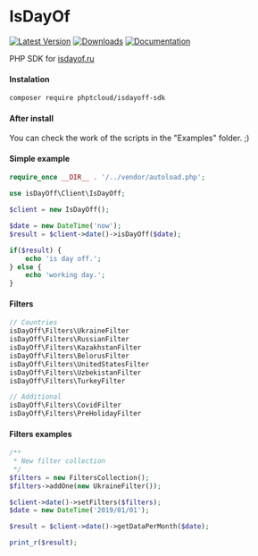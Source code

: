 # IsDayOf

[![Latest Version](https://img.shields.io/badge/release-1.0.1-blue)](https://img.shields.io/badge/release-1.0.1-blue)
[![Downloads](https://img.shields.io/badge/downloads-3%E2%80%89443-blue)](https://img.shields.io/badge/downloads-3%E2%80%89443-blue)
[![Documentation](https://img.shields.io/badge/docs-yes-blue)](https://img.shields.io/badge/docs-yes-blue)

PHP SDK for [isdayof.ru](https://isdayoff.ru)

#### Instalation
```bash
composer require phptcloud/isdayoff-sdk
```


#### After install
You can check the work of the scripts in the "Examples" folder. ;)

#### Simple example

```php
require_once __DIR__ . '/../vendor/autoload.php';

use isDayOff\Client\IsDayOff;

$client = new IsDayOff();

$date = new DateTime('now');
$result = $client->date()->isDayOff($date);

if($result) {
    echo 'is day off.';
} else {
    echo 'working day.';
}
```

#### Filters


```php
// Countries
isDayOff\Filters\UkraineFilter
isDayOff\Filters\RussianFilter
isDayOff\Filters\KazakhstanFilter
isDayOff\Filters\BelorusFilter
isDayOff\Filters\UnitedStatesFilter
isDayOff\Filters\UzbekistanFilter
isDayOff\Filters\TurkeyFilter

// Additional
isDayOff\Filters\CovidFilter
isDayOff\Filters\PreHolidayFilter
```

#### Filters examples

```php
/**
 * New filter collection
 */
$filters = new FiltersCollection();
$filters->addOne(new UkraineFilter());

$client->date()->setFilters($filters);
$date = new DateTime('2019/01/01');

$result = $client->date()->getDataPerMonth($date);

print_r($result);
```